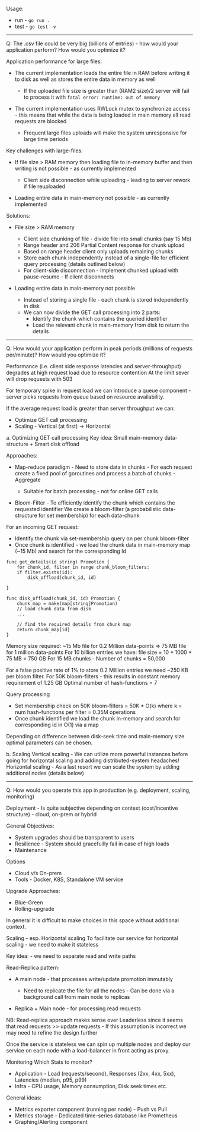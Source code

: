 Usage:

- run - `go run .`
- test - `go test -v`

________________________________________________________________________

Q: The .csv file could be very big (billions of entries) - how would your application perform? How would you optimize it?

Application performance for large files: 
- The current implementation loads the entire file in RAM before writing it to disk as well as stores the entire data in memory as well
  - If the uploaded file size is greater than (RAM2 size)/2 server will fail to process it with `fatal error: runtime: out of memory`

- The current implementation uses RWLock mutex to synchronize access - this means that while the data is being loaded in main memory all read requests are blocked
    - Frequent large files uploads will make the system unresponsive for large time periods

Key challenges with large-files:
- If file size > RAM memory then loading file to in-memory buffer and then writing is not possible - as currently implemented
  - Client side disconnection while uploading - leading to server rework if file reuploaded

- Loading entire data in main-memory not possible - as currently implemented

Solutions:
- File size > RAM memory
  - Client side chunking of file - divide file into small chunks (say 15 Mb)
  - Range header and 206 Partial Content response for chunk upload
  - Based on range header client only uploads remaining chunks
  - Store each chunk independently instead of a single-file for efficient query processing (details outlined below)
  - For client-side disconnection - Implement chunked upload with pause-resume - If client disconnects 


- Loading entire data in main-memory not possible
  - Instead of storing a single file - each chunk is stored independently in disk
  - We can now divide the GET call processing into 2 parts:
    - Identify the chunk which contains the queried identifier
    - Load the relevant chunk in main-memory from disk to return the details

________________________________________________________________________

Q: How would your application perform in peak periods (millions of requests per/minute)? How would you optimize it?

Performance (i.e. client side response latencies and server-throughput) degrades at high request load due to resource contention
At the limit sever will drop requests with 503

For temporary spike in request load we can introduce a queue component - server picks requests from queue based on resource availability.

If the average request load is greater than server throughput we can:
- Optimize GET call processing
- Scaling - Vertical (at first) -> Horizontal

a. Optimizing GET call processing
Key idea: Small main-memory data-structure + Smart disk offload 

Approaches:
- Map-reduce paradigm - Need to store data in chunks - For each request create a fixed pool of goroutines and process a batch of chunks - Aggregate
  - Suitable for batch processing - not for online GET calls

- Bloom-Filter - To efficiently identify the chunk which contains the requested identifier
We create a bloom-filter (a probabilistic data-structure for set membership) for each data-chunk

For an incoming GET request:
- Identify the chunk via set-membership query on per chunk bloom-filter  
- Once chunk is identified - we load the chunk data in main-memory map (~15 Mb) and search for the corresponding Id

```
func get_details(id string) Promotion {
    for chunk_id, filter in range chunk_bloom_filters:
    if filter.exists(id):
        disk_offload(chunk_id, id)

}

func disk_offload(chunk_id, id) Promotion {
    chunk_map = make(map[string]Promotion)
    // load chunk data from disk
    ...

    // find the required details from chunk map
    return chunk_map[id]
}
```

Memory size required:
~15 Mb file for 0.2 Million data-points => 75 MB file for 1 million data-points
For 10 billion entries we have: file size = 10 * 1000 * 75 MB = 750 GB
For 15 MB chunks - Number of chunks = 50,000

For a false positive rate of 1% to store 0.2 Million entries we need ~250 KB per bloom filter.
For 50K bloom-filters - this results in constant memory requirement of 1.25 GB
Optimal number of hash-functions = 7

Query processing 
- Set membership check on 50K bloom-filters = 50K * O(k) where k = num hash-functions per filter = 0.35M operations
- Once chunk identified we load the chunk in-memory and search for corresponding id in O(1) via a map

Depending on difference between disk-seek time and main-memory size optimal parameters can be chosen.

b. Scaling
Vertical scaling - We can utilize more powerful instances before going for horizontal scaling and adding distributed-system headaches!
Horizontal scaling - As a last resort we can scale the system by adding additional nodes (details below)
________________________________________________________________________

Q: How would you operate this app in production (e.g. deployment, scaling, monitoring)

Deployment - Is quite subjective depending on context (cost/incentive structure) - cloud, on-prem or hybrid

General Objectives:
- System upgrades should be transparent to users
- Resilience - System should gracefuilly fail in case of high loads 
- Maintenance 

Options 
- Cloud v/s On-prem
- Tools - Docker, K8S, Standalone VM service

Upgrade Approaches:
- Blue-Green
- Rolling-upgrade

In general it is difficult to make choices in this space without additional context.

Scaling - esp. Horizontal scaling
To facilitate our service for horizontal scaling - we need to make it stateless 

Key idea: - we need to separate read and write paths

Read-Replica pattern:
- A main node - that processes write/update promotion immutably
  - Need to replicate the file for all the nodes - Can be done via a background call from main node to replicas

- Replica + Main node - for processing read requests

NB: Read-replica approach makes sense over Leaderless since it seems that read requests >> update requests - If this assumption is incorrect we may need to refine the design further

Once the service is stateless we can spin up multiple nodes and deploy our service on each node with a load-balancer in front acting as proxy.

Monitoring 
Which Stats to monitor?
- Application - Load (requests/second), Responses (2xx, 4xx, 5xx), Latencies (median, p95, p99)
- Infra - CPU usage, Memory consumption, Disk seek times etc.

General ideas:
- Metrics exporter component (running per node) - Push vs Pull
- Metrics storage - Dedicated time-series database like Prometheus
- Graphing/Alerting component